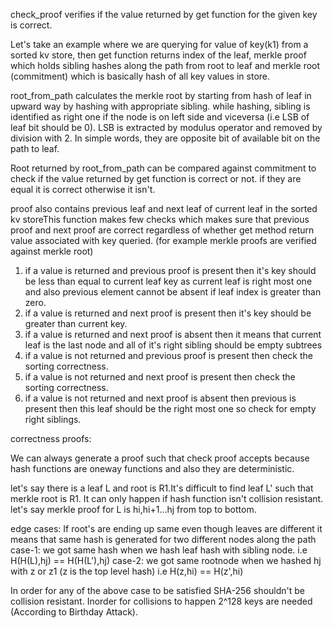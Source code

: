 check_proof verifies if the value returned by get function for the given key is correct.

Let's take an example where we are querying for value of key(k1) from a sorted kv store, then get function returns index of the leaf, merkle proof which holds sibling hashes along the path from root to leaf and merkle root (commitment) which is basically hash of all key values in store.

root_from_path calculates the merkle root by starting from hash of leaf in upward way by hashing with appropriate sibling. while hashing, sibling is identified as right one if the node is on left side and viceversa (i.e LSB of leaf bit should be 0). LSB is extracted by modulus operator and removed by division with 2. In simple words, they are opposite bit
of available bit on the path to leaf.

Root returned by root_from_path can be compared against commitment to check if the value returned by get function is correct or not. if they are equal it is correct otherwise it isn't.

proof also contains previous leaf and next leaf of current leaf in the sorted kv storeThis function makes few checks which makes sure that previous proof and next proof are correct regardless of whether get method return value associated with key queried. (for example merkle proofs are verified against merkle root)

1. if a value is returned and previous proof is present then it's key should be less than equal to current leaf key as current leaf is right most one and also previous element cannot be absent if leaf index is greater than zero.
2. if a value is returned and next proof is present then it's key should be greater than current key. 
3. if a value is returned and next proof is absent then it means that current leaf is the last node and all of it's right sibling should be empty subtrees
4. if a value is not returned and previous proof is present then check the sorting correctness.
5. if a value is not returned and next proof is present then check the sorting correctness.
6. if a value is not returned and next proof is absent then previous is present then this leaf should be the right most one so check for empty right siblings.


correctness proofs: 

We can always generate a proof such that check proof accepts because hash functions are oneway functions and also they are deterministic.

let's say there is a leaf L and root is R1.It's difficult to find leaf L' such that merkle root is R1. It can only happen if hash function isn't collision resistant. let's say merkle proof for L is hi,hi+1...hj from top to bottom. 

edge cases: If root's are ending up same even though leaves are different it means that same hash is generated for two different nodes along the path
case-1:
we got same hash when we hash leaf hash with sibling node. i.e H(H(L),hj) == H(H(L'),hj)
case-2:
we got same rootnode when we hashed hj with z or z1 (z is the top level hash) i.e H(z,hi) == H(z',hi)

In order for any of the above case to be satisfied SHA-256 shouldn't be collision resistant. Inorder for collisions to happen 2^128 keys are needed (According to Birthday Attack).